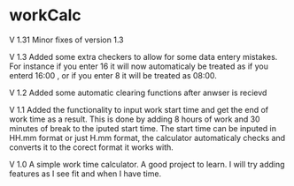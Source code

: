 # workCalc

V 1.31 Minor fixes of version 1.3

V 1.3 Added some extra checkers to allow for some data entery mistakes.
        For instance if you enter 16 it will now automaticaly be treated as if you enterd 16:00 , or if you enter 8 it will be treated as 08:00.

V 1.2 Added some automatic clearing functions after anwser is recievd

V 1.1 Added the functionality to input work start time and get the end of work time as a result. 
        This is done by adding 8 hours of work and 30 minutes of break to the iputed start time.
        The start time can be inputed in HH.mm format or just H.mm format, the calculator automaticaly checks and converts it to the corect format it works with.
        
V 1.0 A simple work time calculator. A good project to learn. I will try adding features as I see fit and when I have time.


